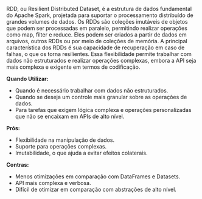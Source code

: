 RDD, ou Resilient Distributed Dataset, é a estrutura de dados fundamental do Apache Spark, projetada para suportar o processamento distribuído de grandes volumes de dados. Os RDDs são coleções imutáveis de objetos que podem ser processadas em paralelo, permitindo realizar operações como map, filter e reduce. Eles podem ser criados a partir de dados em arquivos, outros RDDs ou por meio de coleções de memória. A principal característica dos RDDs é sua capacidade de recuperação em caso de falhas, o que os torna resilientes. Essa flexibilidade permite trabalhar com dados não estruturados e realizar operações complexas, embora a API seja mais complexa e exigente em termos de codificação. 

**Quando Utilizar:**
- Quando é necessário trabalhar com dados não estruturados.
- Quando se deseja um controle mais granular sobre as operações de dados.
- Para tarefas que exigem lógica complexa e operações personalizadas que não se encaixam em APIs de alto nível.

**Prós:**
- Flexibilidade na manipulação de dados.
- Suporte para operações complexas.
- Imutabilidade, o que ajuda a evitar efeitos colaterais.

**Contras:**
- Menos otimizações em comparação com DataFrames e Datasets.
- API mais complexa e verbosa.
- Difícil de otimizar em comparação com abstrações de alto nível.